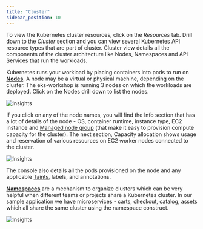 ```yaml
---
title: "Cluster"
sidebar_position: 10
---
```


To view the Kubernetes cluster resources, click on the <i>Resources</i> tab. Drill down to the <i>Cluster</i> section and you can view several Kubernetes API resource types that are part of cluster. Cluster view details all the components of the cluster architecture like Nodes, Namespaces and API Services that run the workloads.

Kubernetes runs your workload by placing containers into pods to run on <strong>[Nodes](https://kubernetes.io/docs/concepts/architecture/nodes/)</strong>. A node may be a virtual or physical machine, depending on the cluster. The eks-workshop is running 3 nodes on which the workloads are deployed. Click on the Nodes drill down to list the nodes.

![Insights](/img/resource-view/cluster-node.jpg)

If you click on any of the node names, you will find the Info section that has a lot of details of the node - OS, container runtime, instance type, EC2 instance and [Managed node group](https://docs.aws.amazon.com/eks/latest/userguide/managed-node-groups.html) (that make it easy to provision compute capacity for the cluster). The next section, Capacity allocation shows usage and reservation of various resources on EC2 worker nodes connected to the cluster.

![Insights](/img/resource-view/cluster-node-detail1.jpg)
 
The console also details all the pods provisioned on the node and any applicable [Taints](https://kubernetes.io/docs/concepts/scheduling-eviction/taint-and-toleration/), labels, and annotations.

<strong>[Namespaces](https://kubernetes.io/docs/concepts/overview/working-with-objects/namespaces)</strong> are a mechanism to organize clusters which can be very helpful when different teams or projects share a Kubernetes cluster. In our sample application we have microservices - carts, checkout, catalog, assets which all share the same cluster using the namespace construct.

![Insights](/img/resource-view/cluster-ns.jpg)
